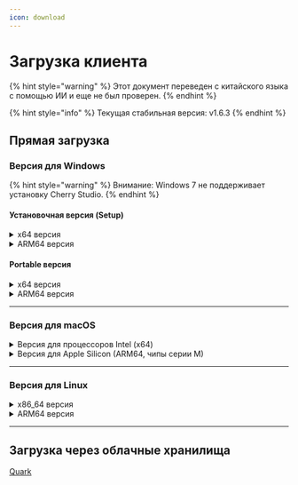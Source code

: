 ```yaml
---
icon: download
---
```

# Загрузка клиента


{% hint style="warning" %}
Этот документ переведен с китайского языка с помощью ИИ и еще не был проверен.
{% endhint %}




{% hint style="info" %}
Текущая стабильная версия: v1.6.3
{% endhint %}

## Прямая загрузка

### Версия для Windows

{% hint style="warning" %}
Внимание: Windows 7 не поддерживает установку Cherry Studio.
{% endhint %}

#### Установочная версия (Setup)

<details>

<summary>x64 версия</summary>

Основные источники:

【[Официальный сайт Cherry Studio](https://cherry-ai.com/download)】 【[GitHub](https://github.com/CherryHQ/cherry-studio/releases/download/v1.6.0-rc.2/Cherry-Studio-1.6.3-rc.2-x64-setup.exe)】

Резервные источники:

【[Источник 1](https://download-cf.ocoolai.com/https://github.com/CherryHQ/cherry-studio/releases/download/v1.6.0-rc.2/Cherry-Studio-1.6.3-rc.2-x64-setup.exe)】 【[Источник 2](https://download.ocoolai.com/https://github.com/CherryHQ/cherry-studio/releases/download/v1.6.0-rc.2/Cherry-Studio-1.6.3-rc.2-x64-setup.exe)】 【[Источник 3](https://download.ocoolai.online/https://github.com/CherryHQ/cherry-studio/releases/download/v1.6.0-rc.2/Cherry-Studio-1.6.3-rc.2-x64-setup.exe)】

</details>

<details>

<summary>ARM64 версия</summary>

Основные источники:

【[Официальный сайт Cherry Studio](https://cherry-ai.com/download)】 【[GitHub](https://github.com/CherryHQ/cherry-studio/releases/download/v1.6.0-rc.2/Cherry-Studio-1.6.3-rc.2-arm64-setup.exe)】

Резервные источники:

【[Источник 1](https://download-cf.ocoolai.com/https://github.com/CherryHQ/cherry-studio/releases/download/v1.6.0-rc.2/Cherry-Studio-1.6.3-rc.2-arm64-setup.exe)】 【[Источник 2](https://download.ocoolai.com/https://github.com/CherryHQ/cherry-studio/releases/download/v1.6.0-rc.2/Cherry-Studio-1.6.3-rc.2-arm64-setup.exe)】 【[Источник 3](https://download.ocoolai.online/https://github.com/CherryHQ/cherry-studio/releases/download/v1.6.0-rc.2/Cherry-Studio-1.6.3-rc.2-arm64-setup.exe)】

</details>

#### Portable версия

<details>

<summary>x64 версия</summary>

Основные источники:

【[Официальный сайт Cherry Studio](https://cherry-ai.com/download)】 【[GitHub](https://github.com/CherryHQ/cherry-studio/releases/download/v1.6.0-rc.2/Cherry-Studio-1.6.3-rc.2-x64-portable.exe)】

Резервные источники:

【[Источник 1](https://download-cf.ocoolai.com/https://github.com/CherryHQ/cherry-studio/releases/download/v1.6.0-rc.2/Cherry-Studio-1.6.3-rc.2-x64-portable.exe)】 【[Источник 2](https://download.ocoolai.com/https://github.com/CherryHQ/cherry-studio/releases/download/v1.6.0-rc.2/Cherry-Studio-1.6.3-rc.2-x64-portable.exe)】 【[Источник 3](https://download.ocoolai.online/https://github.com/CherryHQ/cherry-studio/releases/download/v1.6.0-rc.2/Cherry-Studio-1.6.3-rc.2-x64-portable.exe)】

</details>

<details>

<summary>ARM64 версия</summary>

Основные источники:

【[Официальный сайт Cherry Studio](https://cherry-ai.com/download)】 【[GitHub](https://github.com/CherryHQ/cherry-studio/releases/download/v1.6.0-rc.2/Cherry-Studio-1.6.3-rc.2-arm64-portable.exe)】

Резервные источники:

【[Источник 1](https://download-cf.ocoolai.com/https://github.com/CherryHQ/cherry-studio/releases/download/v1.6.0-rc.2/Cherry-Studio-1.6.3-rc.2-arm64-portable.exe)】 【[Источник 2](https://download.ocoolai.com/https://github.com/CherryHQ/cherry-studio/releases/download/v1.6.0-rc.2/Cherry-Studio-1.6.3-rc.2-arm64-portable.exe)】 【[Источник 3](https://download.ocoolai.online/https://github.com/CherryHQ/cherry-studio/releases/download/v1.6.0-rc.2/Cherry-Studio-1.6.3-rc.2-arm64-portable.exe)】

</details>

***

### Версия для macOS

<details>

<summary>Версия для процессоров Intel (x64)</summary>

Основные источники:

【[Официальный сайт Cherry Studio](https://cherry-ai.com/download)】 【[GitHub](https://github.com/CherryHQ/cherry-studio/releases/download/v1.6.0-rc.2/Cherry-Studio-1.6.3-rc.2-x64.dmg)】

Резервные источники:

【[Источник 1](https://download-cf.ocoolai.com/https://github.com/CherryHQ/cherry-studio/releases/download/v1.6.0-rc.2/Cherry-Studio-1.6.3-rc.2.dmg)】 【[Источник 2](https://download.ocoolai.com/https://github.com/CherryHQ/cherry-studio/releases/download/v1.6.0-rc.2/Cherry-Studio-1.6.3-rc.2-x64.dmg)】 【[Источник 3](https://download.ocoolai.online/https://github.com/CherryHQ/cherry-studio/releases/download/v1.6.0-rc.2/Cherry-Studio-1.6.3-rc.2-x64.dmg)】

</details>

<details>

<summary>Версия для Apple Silicon (ARM64, чипы серии M)</summary>

Основные источники:

【[Официальный сайт Cherry Studio](https://cherry-ai.com/download)】 【[GitHub](https://github.com/CherryHQ/cherry-studio/releases/download/v1.6.0-rc.2/Cherry-Studio-1.6.3-rc.2-arm64.dmg)】

Резервные источники:

【[Источник 1](https://download-cf.ocoolai.com/https://github.com/CherryHQ/cherry-studio/releases/download/v1.6.0-rc.2/Cherry-Studio-1.6.3-rc.2-arm64.dmg)】 【[Источник 2](https://download.ocoolai.com/https://github.com/CherryHQ/cherry-studio/releases/download/v极.6.0-rc.2/Cherry-Studio-1.6.3-rc.2-arm64.dmg)】 【[Источник 3](https://download.ocoolai.online/https://github.com/CherryHQ/cherry-studio/releases/download/v1.6.0-rc.2/Cherry-Studio-1.6.3-rc.2-arm64.dmg)】

</details>

***

### Версия для Linux

<details>

<summary>x86_64 версия</summary>

Основные источники:

【[Официальный сайт Cherry Studio](https://cherry-ai.com/download)】 【[GitHub](https://github.com/CherryHQ/cherry-studio/releases/download/v1.6.0-rc.2/Cherry-Studio-1.6.3-rc.2-x86_64.AppImage)】

Резервные источники:

【[Источник 1](https://download-cf.ocoolai.com/https://github.com/CherryHQ/cherry-studio/releases/download/v1.6.0-rc.2/Cherry-Studio-1.6.3-rc.2-x86_64.AppImage)】 【[Источник 2](https://download.ocoolai.com/https://github.com/CherryHQ/cherry-studio/releases/download/v1.6.0-rc.2/Cherry-Studio-1.6.3-rc.2-x86_64.AppImage)】 【[Источник 3](https://download.ocoolai.online/https://github.com/CherryHQ/cherry-studio/releases/download/v1.6.0-rc.2/Cherry-Studio-1.6.3-rc.2-x86_64.AppImage)】

</details>

<details>

<summary>ARM64 версия</summary>

Основные источники:

【[Официальный сайт Cherry Studio](https://cherry-ai.com/download)】 【[GitHub](https://github.com/CherryHQ/cherry-studio/releases/download/v1.6.0-rc.2/Cherry-Studio-1.6.3-rc.2-arm64.AppImage)】

Резервные источники:

【[Источник 1](https://download-cf.ocoolai.com/https://github.com/CherryHQ/cherry-studio/releases/download/v1.6.0-rc.2/Cherry-Studio-1.6.3-rc.2-arm64.AppImage)】 【[Источник 2](https://download.ocoolai.com/https://github.com/CherryHQ/cherry-studio/releases/download/v1.6.0-rc.2/Cherry-Studio-1.6.3-rc.2-arm64.AppImage)】 【[Источник 3](https://download.ocoolai.online/https://github.com/CherryHQ/cherry-studio/releases/download/v1.6.0-rc.2/Cherry-Studio-1.6.3-rc.2-arm64-AppImage)】

</details>

***

## Загрузка через облачные хранилища

[Quark](https://pan.quark.cn/s/4044324d0ecd#/list/share)